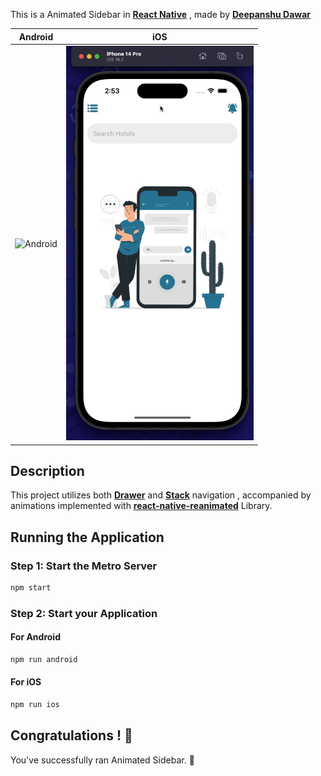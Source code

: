 This is a Animated Sidebar in [**React Native**](https://reactnative.dev) , made by [**Deepanshu Dawar**](https://www.linkedin.com/in/deepanshu-dawar-b87767262)

| Android                                                                  | iOS                                                             |
| ------------------------------------------------------------------------ | --------------------------------------------------------------- |
| <img src="./src/assets/Readme/android.gif" alt="Android" width="300" /> | <img src="./src/assets/Readme/ios.gif" alt="iOS" width="300" /> |

## Description

This project utilizes both [**Drawer**](https://reactnavigation.org/docs/drawer-based-navigation) and [**Stack**](https://reactnavigation.org/docs/hello-react-navigation) navigation , accompanied by animations implemented with [**react-native-reanimated**](https://www.google.com/url?sa=t&source=web&rct=j&opi=89978449&url=https://www.npmjs.com/package/react-native-reanimated&ved=2ahUKEwiz9o2I7sOFAxXeSWwGHb2dBzUQFnoECAYQAQ&usg=AOvVaw1VbC_WdahT8l_-9fWzxj9W) Library.

## Running the Application

### Step 1: Start the Metro Server

```bash
npm start
```

### Step 2: Start your Application

#### For Android

```bash
npm run android
```

#### For iOS

```bash
npm run ios
```

## Congratulations ! :tada:

You've successfully ran Animated Sidebar. :partying_face:
